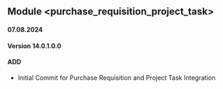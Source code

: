 ## Module <purchase_requisition_project_task>

#### 07.08.2024
#### Version 14.0.1.0.0
#### ADD

- Initial Commit for Purchase Requisition and Project Task Integration

